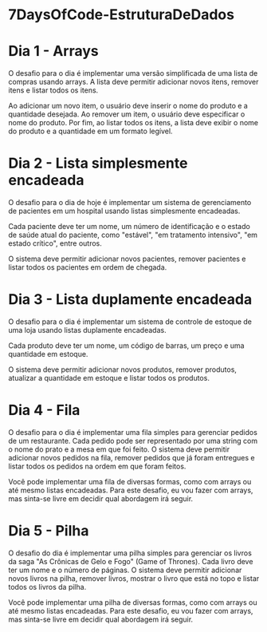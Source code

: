 # 7DaysOfCode-EstruturaDeDados

# Dia 1 - Arrays

O desafio para o dia é implementar uma versão simplificada de uma lista de compras usando arrays. A lista deve permitir adicionar novos itens, remover itens e listar todos os itens.

Ao adicionar um novo item, o usuário deve inserir o nome do produto e a quantidade desejada. Ao remover um item, o usuário deve especificar o nome do produto. Por fim, ao listar todos os itens, a lista deve exibir o nome do produto e a quantidade em um formato legível.

# Dia 2 - Lista simplesmente encadeada

O desafio para o dia de hoje é implementar um sistema de gerenciamento de pacientes em um hospital usando listas simplesmente encadeadas.

Cada paciente deve ter um nome, um número de identificação e o estado de saúde atual do paciente, como "estável", "em tratamento intensivo", "em estado crítico", entre outros.

O sistema deve permitir adicionar novos pacientes, remover pacientes e listar todos os pacientes em ordem de chegada.

# Dia 3 - Lista duplamente encadeada

O desafio para o dia é implementar um sistema de controle de estoque de uma loja usando listas duplamente encadeadas.

Cada produto deve ter um nome, um código de barras, um preço e uma quantidade em estoque.

O sistema deve permitir adicionar novos produtos, remover produtos, atualizar a quantidade em estoque e listar todos os produtos.

# Dia 4 - Fila

O desafio para o dia é implementar uma fila simples para gerenciar pedidos de um restaurante. Cada pedido pode ser representado por uma string com o nome do prato e a mesa em que foi feito. O sistema deve permitir adicionar novos pedidos na fila, remover pedidos que já foram entregues e listar todos os pedidos na ordem em que foram feitos.

Você pode implementar uma fila de diversas formas, como com arrays ou até mesmo listas encadeadas. Para este desafio, eu vou fazer com arrays, mas sinta-se livre em decidir qual abordagem irá seguir.

# Dia 5 - Pilha

O desafio do dia é implementar uma pilha simples para gerenciar os livros da saga "As Crônicas de Gelo e Fogo" (Game of Thrones). Cada livro deve ter um nome e o número de páginas. O sistema deve permitir adicionar novos livros na pilha, remover livros, mostrar o livro que está no topo e listar todos os livros da pilha.

Você pode implementar uma pilha de diversas formas, como com arrays ou até mesmo listas encadeadas. Para este desafio, eu vou fazer com arrays, mas sinta-se livre em decidir qual abordagem irá seguir.